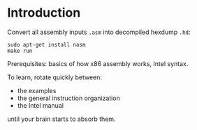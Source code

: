 # Introduction

Convert all assembly inputs `.asm` into decompiled hexdump `.hd`:

    sudo apt-get install nasm
    make run

Prerequisites: basics of how x86 assembly works, Intel syntax.

To learn, rotate quickly between:

- the examples
- the general instruction organization
- the Intel manual

until your brain starts to absorb them.
